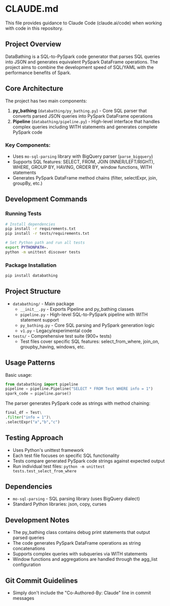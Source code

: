 # CLAUDE.md

This file provides guidance to Claude Code (claude.ai/code) when working with code in this repository.

## Project Overview

DataBathing is a SQL-to-PySpark code generator that parses SQL queries into JSON and generates equivalent PySpark DataFrame operations. The project aims to combine the development speed of SQL/YAML with the performance benefits of Spark.

## Core Architecture

The project has two main components:

1. **py_bathing** (`databathing/py_bathing.py`) - Core SQL parser that converts parsed JSON queries into PySpark DataFrame operations
2. **Pipeline** (`databathing/pipeline.py`) - High-level interface that handles complex queries including WITH statements and generates complete PySpark code

### Key Components:
- Uses `mo-sql-parsing` library with BigQuery parser (`parse_bigquery`)
- Supports SQL features: SELECT, FROM, JOIN (INNER/LEFT/RIGHT), WHERE, GROUP BY, HAVING, ORDER BY, window functions, WITH statements
- Generates PySpark DataFrame method chains (filter, selectExpr, join, groupBy, etc.)

## Development Commands

### Running Tests
```bash
# Install dependencies
pip install -r requirements.txt
pip install -r tests/requirements.txt

# Set Python path and run all tests
export PYTHONPATH=.
python -m unittest discover tests
```

### Package Installation
```bash
pip install databathing
```

## Project Structure

- `databathing/` - Main package
  - `__init__.py` - Exports Pipeline and py_bathing classes
  - `pipeline.py` - High-level SQL-to-PySpark pipeline with WITH statement support
  - `py_bathing.py` - Core SQL parsing and PySpark generation logic
  - `v1.py` - Legacy/experimental code
- `tests/` - Comprehensive test suite (900+ tests)
  - Test files cover specific SQL features: select_from_where, join_on, groupby_having, windows, etc.

## Usage Patterns

Basic usage:
```python
from databathing import pipeline
pipeline = pipeline.Pipeline("SELECT * FROM Test WHERE info = 1")
spark_code = pipeline.parse()
```

The parser generates PySpark code as strings with method chaining:
```python
final_df = Test\
.filter("info = 1")\
.selectExpr("a","b","c")
```

## Testing Approach

- Uses Python's unittest framework
- Each test file focuses on specific SQL functionality
- Tests compare generated PySpark code strings against expected output
- Run individual test files: `python -m unittest tests.test_select_from_where`

## Dependencies

- `mo-sql-parsing` - SQL parsing library (uses BigQuery dialect)
- Standard Python libraries: json, copy, curses

## Development Notes

- The py_bathing class contains debug print statements that output parsed queries
- The code generates PySpark DataFrame operations as string concatenations
- Supports complex queries with subqueries via WITH statements
- Window functions and aggregations are handled through the agg_list configuration

## Git Commit Guidelines

- Simply don't include the "Co-Authored-By: Claude" line in commit messages